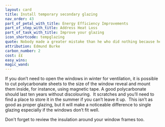 ```yaml
---
layout: card
title: Install temporary secondary glazing
nav_order: 43
part_of_petal_with_title: Energy Efficiency Improvements
part_of_step_with_title: Address Heat Loss
part_of_task_with_title: Improve your glazing
icon_shortcode: tempglazing
quote: Nobody made a greater mistake than he who did nothing because he could do only a little.
attribution: Edmund Burke
carbon_number: 2
cost: ££
easy_wins: 
magic_wand: 
---
```


<p>If you don’t need to open the windows in winter for ventilation, it is possible to cut polycarbonate sheets to the size of the window reveal and mount them inside, for instance, using magnetic tape.  A good polycarbonate should last ten years without discolouring.  It scratches and you’ll need to find a place to store it in the summer if you can’t leave it up.  This isn’t as good as proper glazing, but it will make a noticeable difference to single glazing especially if the windows don’t fit well. </p><p>Don't forget to review the insulation around your window frames too. </p> 
